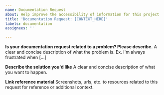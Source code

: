 ```yaml
---
name: Documentation Request
about: Help improve the accessibility of information for this project
title: 'Documentation Request: [CONTEXT_HERE]'
labels: documentation
assignees: ''

---
```


**Is your documentation request related to a problem? Please describe.**
A clear and concise description of what the problem is. Ex. I'm always frustrated when [...]

**Describe the solution you'd like**
A clear and concise description of what you want to happen.

**Link reference material**
Screenshots, urls, etc. to resources related to this request for reference or additional context.
